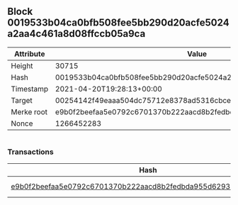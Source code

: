 ## Block 0019533b04ca0bfb508fee5bb290d20acfe5024a2aa4c461a8d08ffccb05a9ca

Attribute | Value
--- | ---
Height | 30715
Hash | 0019533b04ca0bfb508fee5bb290d20acfe5024a2aa4c461a8d08ffccb05a9ca
Timestamp | 2021-04-20T19:28:13+00:00
Target | 00254142f49eaaa504dc75712e8378ad5316cbcead634704b3734b6271167cc4
Merke root | e9b0f2beefaa5e0792c6701370b222aacd8b2fedbda955d6293ebc771a634daf
Nonce | 1266452283

```

```

### Transactions

Hash | Amount
--- | ---
[e9b0f2beefaa5e0792c6701370b222aacd8b2fedbda955d6293ebc771a634daf](e9b0f2beefaa5e0792c6701370b222aacd8b2fedbda955d6293ebc771a634daf.md) | 10.00000000 SKEPTI 
